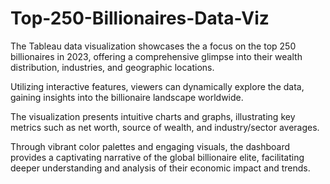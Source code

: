 # Top-250-Billionaires-Data-Viz
The Tableau data visualization showcases the a focus on the top 250 billionaires in 2023, offering a comprehensive glimpse into their wealth distribution, industries, and geographic locations.

Utilizing interactive features, viewers can dynamically explore the data, gaining insights into the billionaire landscape worldwide.

The visualization presents intuitive charts and graphs, illustrating key metrics such as net worth, source of wealth, and industry/sector averages.

Through vibrant color palettes and engaging visuals, the dashboard provides a captivating narrative of the global billionaire elite, facilitating deeper understanding and analysis of their economic impact and trends.
